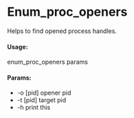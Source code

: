 # Enum_proc_openers
Helps to find opened process handles.
#### Usage:
enum_proc_openers params
#### Params:
* -o \[pid] opener pid
* -t \[pid] target pid
* -h print this
